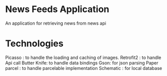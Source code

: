 # News Feeds Application
 An application for retrieving  news from news api

# Technologies
Picasso : to handle the loading and caching of images.
Retrofit2 : to handle Api call
Butter Knife: to handle data bindings 
Gson: for json parsing 
Paper parcel : to handle parcelable implementation
Schematic : for local database   
 
